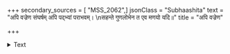 +++
secondary_sources = [ "MSS_2062",]
jsonClass = "Subhaashita"
text = "अपि वज्रेण संघर्षम् अपि पद्भ्यां पराभवम्।  \nसहन्ते गुणलोभेन त एव मणयो यदि॥"
title = "अपि वज्रेण"

+++

<details><summary>Text</summary>

अपि वज्रेण संघर्षम् अपि पद्भ्यां पराभवम्।  
सहन्ते गुणलोभेन त एव मणयो यदि॥
</details>

